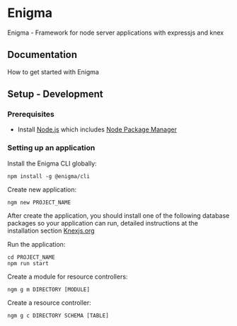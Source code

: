 # Enigma
Enigma - Framework for node server applications with expressjs and knex

## Documentation

How to get started with Enigma

## Setup - Development

### Prerequisites

- Install [Node.js] which includes [Node Package Manager][npm]

### Setting up an application

Install the Enigma CLI globally:
```
npm install -g @enigma/cli
```

Create new application:
```
ngm new PROJECT_NAME
```

After create the application, you should install one of the following database packages so your application can run, detailed instructions at the installation section [Knexjs.org][knex]

Run the application:
```
cd PROJECT_NAME
npm run start
```

Create a module for resource controllers:
```
ngm g m DIRECTORY [MODULE]
```

Create a resource controller:
```
ngm g c DIRECTORY SCHEMA [TABLE]
```

[Node.js]: https://nodejs.org/
[npm]: https://www.npmjs.com/get-npm
[knex]: https://knexjs.org/#Installation-node